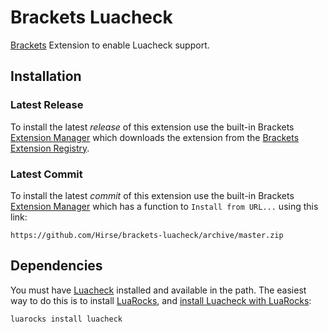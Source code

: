 # Brackets Luacheck
[Brackets][Brackets] Extension to enable Luacheck support.

## Installation
### Latest Release
To install the latest _release_ of this extension use the built-in Brackets [Extension Manager][Brackets Extension Manager] which downloads the extension from the [Brackets Extension Registry][Brackets Extension Registry].

### Latest Commit
To install the latest _commit_ of this extension use the built-in Brackets [Extension Manager][Brackets Extension Manager] which has a function to `Install from URL...` using this link:
```
https://github.com/Hirse/brackets-luacheck/archive/master.zip
```

## Dependencies
You must have [Luacheck](Luacheck) installed and available in the path.
The easiest way to do this is to install [LuaRocks](LuaRocks), and [install Luacheck with LuaRocks](https://github.com/mpeterv/luacheck#installation):
```
luarocks install luacheck
```

[Brackets]: http://brackets.io
[Brackets Extension Manager]: https://github.com/adobe/brackets/wiki/Brackets-Extensions
[Brackets Extension Registry]: https://brackets-registry.aboutweb.com
[Luacheck]: https://github.com/mpeterv/luacheck
[LuaRocks]: https://luarocks.org
[MIT]: http://opensource.org/licenses/MIT
